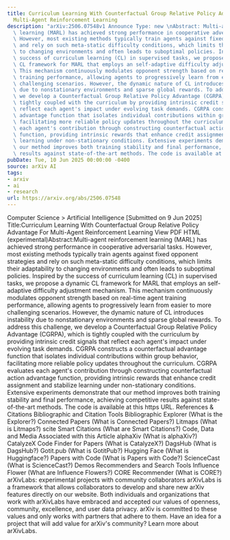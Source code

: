 ```yaml
---
title: Curriculum Learning With Counterfactual Group Relative Policy Advantage For
  Multi-Agent Reinforcement Learning
description: "arXiv:2506.07548v1 Announce Type: new \nAbstract: Multi-agent reinforcement\
  \ learning (MARL) has achieved strong performance in cooperative adversarial tasks.\
  \ However, most existing methods typically train agents against fixed opponent strategies\
  \ and rely on such meta-static difficulty conditions, which limits their adaptability\
  \ to changing environments and often leads to suboptimal policies. Inspired by the\
  \ success of curriculum learning (CL) in supervised tasks, we propose a dynamic\
  \ CL framework for MARL that employs an self-adaptive difficulty adjustment mechanism.\
  \ This mechanism continuously modulates opponent strength based on real-time agent\
  \ training performance, allowing agents to progressively learn from easier to more\
  \ challenging scenarios. However, the dynamic nature of CL introduces instability\
  \ due to nonstationary environments and sparse global rewards. To address this challenge,\
  \ we develop a Counterfactual Group Relative Policy Advantage (CGRPA), which is\
  \ tightly coupled with the curriculum by providing intrinsic credit signals that\
  \ reflect each agent's impact under evolving task demands. CGRPA constructs a counterfactual\
  \ advantage function that isolates individual contributions within group behavior,\
  \ facilitating more reliable policy updates throughout the curriculum. CGRPA evaluates\
  \ each agent's contribution through constructing counterfactual action advantage\
  \ function, providing intrinsic rewards that enhance credit assignment and stabilize\
  \ learning under non-stationary conditions. Extensive experiments demonstrate that\
  \ our method improves both training stability and final performance, achieving competitive\
  \ results against state-of-the-art methods. The code is available at https://github.com/NICE-HKU/CL2MARL-SMAC."
pubDate: Tue, 10 Jun 2025 00:00:00 -0400
source: arXiv AI
tags:
- arxiv
- ai
- research
url: https://arxiv.org/abs/2506.07548
---
```


Computer Science > Artificial Intelligence
[Submitted on 9 Jun 2025]
Title:Curriculum Learning With Counterfactual Group Relative Policy Advantage For Multi-Agent Reinforcement Learning
View PDF HTML (experimental)Abstract:Multi-agent reinforcement learning (MARL) has achieved strong performance in cooperative adversarial tasks. However, most existing methods typically train agents against fixed opponent strategies and rely on such meta-static difficulty conditions, which limits their adaptability to changing environments and often leads to suboptimal policies. Inspired by the success of curriculum learning (CL) in supervised tasks, we propose a dynamic CL framework for MARL that employs an self-adaptive difficulty adjustment mechanism. This mechanism continuously modulates opponent strength based on real-time agent training performance, allowing agents to progressively learn from easier to more challenging scenarios. However, the dynamic nature of CL introduces instability due to nonstationary environments and sparse global rewards. To address this challenge, we develop a Counterfactual Group Relative Policy Advantage (CGRPA), which is tightly coupled with the curriculum by providing intrinsic credit signals that reflect each agent's impact under evolving task demands. CGRPA constructs a counterfactual advantage function that isolates individual contributions within group behavior, facilitating more reliable policy updates throughout the curriculum. CGRPA evaluates each agent's contribution through constructing counterfactual action advantage function, providing intrinsic rewards that enhance credit assignment and stabilize learning under non-stationary conditions. Extensive experiments demonstrate that our method improves both training stability and final performance, achieving competitive results against state-of-the-art methods. The code is available at this https URL.
References & Citations
Bibliographic and Citation Tools
Bibliographic Explorer (What is the Explorer?)
Connected Papers (What is Connected Papers?)
Litmaps (What is Litmaps?)
scite Smart Citations (What are Smart Citations?)
Code, Data and Media Associated with this Article
alphaXiv (What is alphaXiv?)
CatalyzeX Code Finder for Papers (What is CatalyzeX?)
DagsHub (What is DagsHub?)
Gotit.pub (What is GotitPub?)
Hugging Face (What is Huggingface?)
Papers with Code (What is Papers with Code?)
ScienceCast (What is ScienceCast?)
Demos
Recommenders and Search Tools
Influence Flower (What are Influence Flowers?)
CORE Recommender (What is CORE?)
arXivLabs: experimental projects with community collaborators
arXivLabs is a framework that allows collaborators to develop and share new arXiv features directly on our website.
Both individuals and organizations that work with arXivLabs have embraced and accepted our values of openness, community, excellence, and user data privacy. arXiv is committed to these values and only works with partners that adhere to them.
Have an idea for a project that will add value for arXiv's community? Learn more about arXivLabs.